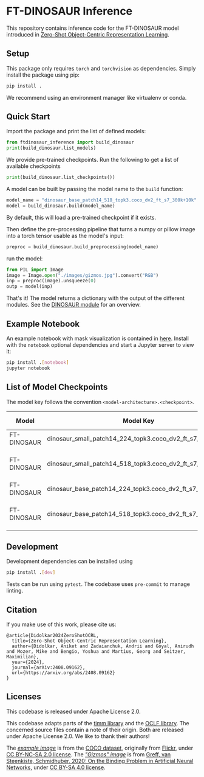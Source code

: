 # FT-DINOSAUR Inference

This repository contains inference code for the FT-DINOSAUR model introduced in [Zero-Shot Object-Centric Representation Learning](https://arxiv.org/abs/2408.09162).

## Setup

This package only requires `torch` and `torchvision` as dependencies.
Simply install the package using pip:

```bash
pip install .
```

We recommend using an environment manager like virtualenv or conda.

## Quick Start

Import the package and print the list of defined models:

```Python
from ftdinosaur_inference import build_dinosaur
print(build_dinosaur.list_models)
```

We provide pre-trained checkpoints. Run the following to get a list of available checkpoints

```Python
print(build_dinosaur.list_checkpoints())
```

A model can be built by passing the model name to the `build` function:

```Python
model_name = "dinosaur_base_patch14_518_topk3.coco_dv2_ft_s7_300k+10k"
model = build_dinosaur.build(model_name)
```

By default, this will load a pre-trained checkpoint if it exists.

Then define the pre-processing pipeline that turns a numpy or pillow image into a torch tensor usable as the model's input:

```Python
preproc = build_dinosaur.build_preprocessing(model_name)
```

run the model:

```Python
from PIL import Image
image = Image.open("./images/gizmos.jpg").convert("RGB")
inp = preproc(image).unsqueeze(0)
outp = model(inp)
```

That's it! The model returns a dictionary with the output of the different modules.
See the [DINOSAUR module](ftdinosaur_inference/modules/dinosaur.py) for an overview.

## Example Notebook

An example notebook with mask visualization is contained in [here](notebooks/example.ipynb).
Install with the `notebook` optional dependencies and start a Jupyter server to view it:

```bash
pip install .[notebook]
jupyter notebook
```

## List of Model Checkpoints

The model key follows the convention `<model-architecture>.<checkpoint>`.

| Model   | Model Key | ViT | Input Size | Description |
| ------- | ------ | ------ | ------ | ------ |
| FT-DINOSAUR | dinosaur_small_patch14_224_topk3.coco_dv2_ft_s7_300k | small14 | 224x224 | Top-k decoding
| FT-DINOSAUR | dinosaur_small_patch14_518_topk3.coco_dv2_ft_s7_300k+10k | small14 | 518x518 |  Top-k decoding, hi-res finetuned
| FT-DINOSAUR | dinosaur_base_patch14_224_topk3.coco_dv2_ft_s7_300k | base14 | 224x224 | Top-k decoding.
| FT-DINOSAUR | dinosaur_base_patch14_518_topk3.coco_dv2_ft_s7_300k+10k | base14 | 518x518 | Top-k decoding, hi-res finetuned


## Development

Development dependencies can be installed using

```bash
pip install .[dev]
```

Tests can be run using `pytest`. The codebase uses `pre-commit` to manage linting.

## Citation

If you make use of this work, please cite us:

```
@article{Didolkar2024ZeroShotOCRL,
  title={Zero-Shot Object-Centric Representation Learning},
  author={Didolkar, Aniket and Zadaianchuk, Andrii and Goyal, Anirudh and Mozer, Mike and Bengio, Yoshua and Martius, Georg and Seitzer, Maximilian},
  year={2024},
  journal={arXiv:2408.09162},
  url={https://arxiv.org/abs/2408.09162}
}
```

## Licenses

This codebase is released under Apache License 2.0.

This codebase adapts parts of the [timm library](https://github.com/huggingface/pytorch-image-models) and the [OCLF library](https://github.com/amazon-science/object-centric-learning-framework).
The concerned source files contain a note of their origin.
Both are released under Apache License 2.0.
We like to thank their authors!

The [*example image*](notebooks/images/example.jpg) is from the [COCO dataset](https://cocodataset.org/#explore?id=442321), originally from [Flickr](http://farm8.staticflickr.com/7003/6649994945_c5e92895f7_z.jpg), under [CC BY-NC-SA 2.0 license](https://creativecommons.org/licenses/by-nc-sa/2.0/).
The [*"Gizmos" image*](notebooks/images/gizmos.jpg) is from [Greff, van Steenkiste, Schmidhuber, 2020: On the Binding Problem in Artificial Neural Networks](https://arxiv.org/abs/2012.05208), under [CC BY-SA 4.0 license](https://creativecommons.org/licenses/by-sa/4.0/).
